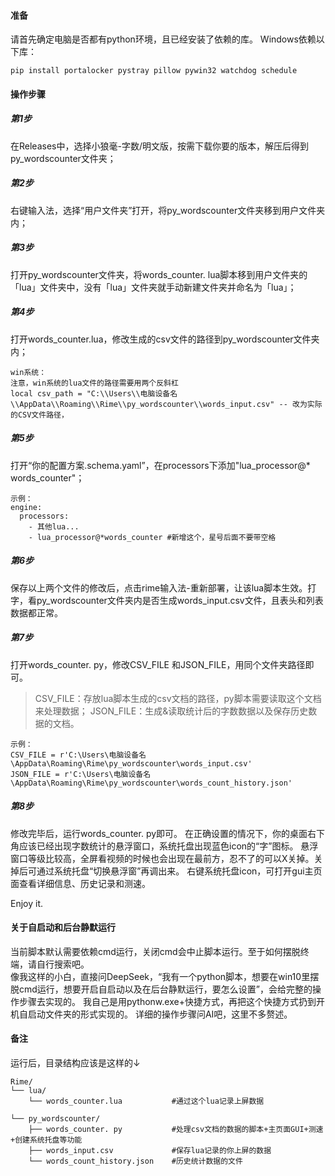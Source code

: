 #### 准备
请首先确定电脑是否都有python环境，且已经安装了依赖的库。
Windows依赖以下库：
```
pip install portalocker pystray pillow pywin32 watchdog schedule
```

#### 操作步骤
##### 第1步
在Releases中，选择小狼毫-字数/明文版，按需下载你要的版本，解压后得到py_wordscounter文件夹；
##### 第2步
右键输入法，选择“用户文件夹”打开，将py_wordscounter文件夹移到用户文件夹内；
##### 第3步
打开py_wordscounter文件夹，将words_counter. lua脚本移到用户文件夹的「lua」文件夹中，没有「lua」文件夹就手动新建文件夹并命名为「lua」；
##### 第4步
打开words_counter.lua，修改生成的csv文件的路径到py_wordscounter文件夹内；
```
win系统：
注意，win系统的lua文件的路径需要用两个反斜杠
local csv_path = "C:\\Users\\电脑设备名\\AppData\\Roaming\\Rime\\py_wordscounter\\words_input.csv" -- 改为实际的CSV文件路径，

```
##### 第5步
打开“你的配置方案.schema.yaml”，在processors下添加"lua_processor@* words_counter"；
```
示例：
engine:
  processors:
    - 其他lua...   
    - lua_processor@*words_counter #新增这个，星号后面不要带空格
```
##### 第6步
保存以上两个文件的修改后，点击rime输入法-重新部署，让该lua脚本生效。打字，看py_wordscounter文件夹内是否生成words_input.csv文件，且表头和列表数据都正常。
##### 第7步
打开words_counter. py，修改CSV_FILE 和JSON_FILE，用同个文件夹路径即可。
> CSV_FILE：存放lua脚本生成的csv文档的路径，py脚本需要读取这个文档来处理数据；
> JSON_FILE：生成&读取统计后的字数数据以及保存历史数据的文档。
```
示例：
CSV_FILE = r'C:\Users\电脑设备名\AppData\Roaming\Rime\py_wordscounter\words_input.csv'
JSON_FILE = r'C:\Users\电脑设备名\AppData\Roaming\Rime\py_wordscounter\words_count_history.json'
```
##### 第8步
修改完毕后，运行words_counter. py即可。
在正确设置的情况下，你的桌面右下角应该已经出现字数统计的悬浮窗口，系统托盘出现蓝色icon的“字”图标。
悬浮窗口等级比较高，全屏看视频的时候也会出现在最前方，忍不了的可以X关掉。关掉后可通过系统托盘“切换悬浮窗”再调出来。
右键系统托盘icon，可打开gui主页面查看详细信息、历史记录和测速。

Enjoy it.

#### 关于自启动和后台静默运行
当前脚本默认需要依赖cmd运行，关闭cmd会中止脚本运行。至于如何摆脱终端，请自行搜索吧。  
像我这样的小白，直接问DeepSeek，“我有一个python脚本，想要在win10里摆脱cmd运行，想要开启自启动以及在后台静默运行，要怎么设置”，会给完整的操作步骤去实现的。
我自己是用pythonw.exe+快捷方式，再把这个快捷方式扔到开机自启动文件夹的形式实现的。
详细的操作步骤问AI吧，这里不多赘述。
#### 备注
运行后，目录结构应该是这样的↓
```
Rime/
└── lua/
    └── words_counter.lua           #通过这个lua记录上屏数据
	
└── py_wordscounter/
    ├── words_counter. py           #处理csv文档的数据的脚本+主页面GUI+测速+创建系统托盘等功能
    ├── words_input.csv             #保存lua记录的你上屏的数据
    └── words_count_history.json    #历史统计数据的文件
```

